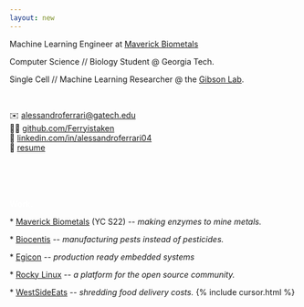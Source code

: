 ```yaml
---
layout: new
---
```


<div style="color: white; font-family: 'Times New Roman', serif; font-size: 96px; font-weight: bold; text-shadow: 2px 2px 4px rgba(0, 0, 0, 0.5);">
</div>

Machine Learning Engineer at [Maverick Biometals](https://www.maverickbiometals.com/)

Computer Science // Biology Student @ Georgia Tech.

Single Cell // Machine Learning Researcher @ the [Gibson Lab](https://ggibsongt.wixsite.com/gibsongatech).

<br>

✉️ [alessandroferrari@gatech.edu](mailto:alessandroferrari@gatech.edu) <br>
👨‍💻 [github.com/Ferryistaken](https://github.com/Ferryistaken) <br>
👥 [linkedin.com/in/alessandroferrari04](https://linkedin.com/in/alessandroferrari04) <br>
📝 [resume](https://alessandroferrari.live/assets/af-resume.pdf)


<br>
<br>
<br>
<br>


<div style="color: white;"><b>Work.</b></div>

\* [Maverick Biometals](https://www.maverickbiometals.com/) (YC S22) --  *making enzymes to mine metals.*

\* [Biocentis](https://www.biocentis.com/) -- *manufacturing pests instead of pesticides.*

\* [Egicon](https://www.egicon.com/en) -- *production ready embedded systems*

\* [Rocky Linux](https://rockylinux.org/) -- *a platform for the open source community.*

\* [WestSideEats](https://westsideeats.com/About) -- *shredding food delivery costs.*
{% include cursor.html %}
